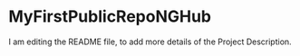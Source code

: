 # MyFirstPublicRepoNGHub
I am editing the README  file, to add more details of the Project Description. 
